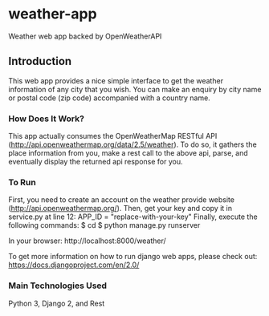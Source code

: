 # weather-app
Weather web app backed by OpenWeatherAPI

## Introduction
This web app provides a nice simple interface to get the weather information of any city that you wish.
You can make an enquiry by city name or postal code (zip code) accompanied with a country name.

### How Does It Work?
This app actually consumes the OpenWeatherMap RESTful API (http://api.openweathermap.org/data/2.5/weather).
To do so, it gathers the place information from you, make a rest call to the above api, parse, and eventually
display the returned api response for you.

### To Run
First, you need to create an account on the weather provide website (http://api.openweathermap.org/).
Then, get your key and copy it in service.py at line 12:
    APP_ID = "replace-with-your-key"
Finally, execute the following commands:
$ cd <path-to-the-project-dir>
$ python manage.py runserver

In your browser: http://localhost:8000/weather/

To get more information on how to run django web apps, please check out: https://docs.djangoproject.com/en/2.0/

### Main Technologies Used
Python 3, Django 2, and Rest
